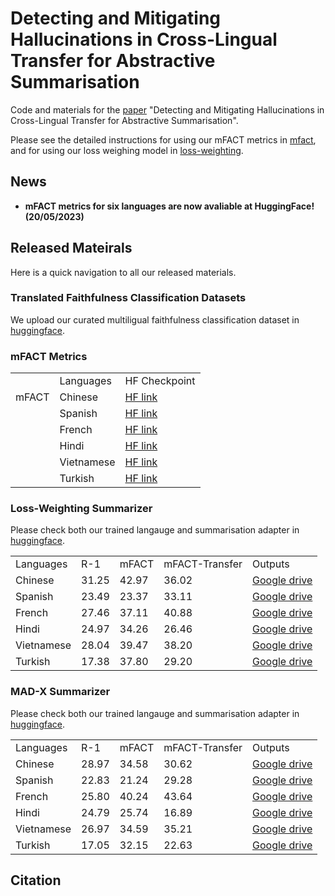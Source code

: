 # Detecting and Mitigating Hallucinations in Cross-Lingual Transfer for Abstractive Summarisation

Code and materials for the [paper]() "Detecting and Mitigating Hallucinations in Cross-Lingual Transfer for Abstractive Summarisation". 

Please see the detailed instructions for using our mFACT metrics in [mfact](mfact/), and for using our loss weighing model in [loss-weighting](loss-weighting).

## News

* **mFACT metrics for six languages are now avaliable at HuggingFace! (20/05/2023)**

## Released Mateirals

Here is a quick navigation to all our released materials.

### Translated Faithfulness Classification Datasets

We upload our curated multiligual faithfulness classification dataset in [huggingface](https://huggingface.co/datasets/yfqiu-nlp/mfact-classification).

### mFACT Metrics
<table>
   <tr>
      <td></td>
      <td>Languages</td>
      <td>HF Checkpoint</td>
   </tr>
   <tr>
      <td>mFACT</td>
      <td>Chinese</td>
      <td>
        <a href="https://huggingface.co/yfqiu-nlp/mFACT-zh_CN">
            HF link
        </a>
      </td>
   </tr>
   <tr>
      <td></td>
      <td>Spanish</td>
      <td>
        <a href="https://huggingface.co/yfqiu-nlp/mFACT-es_XX">
            HF link
        </a>
      </td>
   </tr>
   <tr>
      <td></td>
      <td>French</td>
      <td>
        <a href="https://huggingface.co/yfqiu-nlp/mFACT-fr_XX">
            HF link
        </a>
      </td>
   </tr>
   <tr>
      <td></td>
      <td>Hindi</td>
      <td>
        <a href="https://huggingface.co/yfqiu-nlp/mFACT-hi_IN">
            HF link
        </a>
      </td>
   </tr>
   <tr>
      <td></td>
      <td>Vietnamese</td>
      <td>
        <a href="https://huggingface.co/yfqiu-nlp/mFACT-vi_VN">
            HF link
        </a>
      </td>
   </tr>
   <tr>
      <td></td>
      <td>Turkish</td>
      <td>
        <a href="https://huggingface.co/yfqiu-nlp/mFACT-tr_TR">
            HF link
        </a>
      </td>
   </tr>
</table>

### Loss-Weighting Summarizer
Please check both our trained langauge and summarisation adapter in  [huggingface](https://huggingface.co/yfqiu-nlp/mfact-weighted-loss).

<table>
   <tr>
      <td>Languages</td>
      <td>R-1</td>
      <td>mFACT</td>
      <td>mFACT-Transfer</td>
      <td>Outputs</td>
   </tr>
   <tr>
      <td>Chinese</td>
      <td>31.25</td>
      <td>42.97</td>
      <td>36.02</td>
      <td>
        <a href="https://drive.google.com/file/d/1oIHJMn7zwxKWrayNxiU42aduQw5QQ4hT/view?usp=share_link">
            Google drive
        </a>
      </td>
   </tr>
   <tr>
      <td>Spanish</td>
      <td>23.49</td>
      <td>23.37</td>
      <td>33.11</td>
      <td>
        <a href="https://drive.google.com/file/d/1esq1joNOu71binoFgHL7JuOrvy4JhKV0/view?usp=share_link">
            Google drive
        </a>
      </td>
   </tr>
   <tr>
      <td>French</td>
      <td>27.46</td>
      <td>37.11</td>
      <td>40.88</td>
      <td>
        <a href="https://drive.google.com/file/d/1khWkb5gKD4tdjmet9IEjEhmRM8Ik-lAF/view?usp=share_link">
            Google drive
        </a>
      </td>
   </tr>
   <tr>
      <td>Hindi</td>
      <td>24.97</td>
      <td>34.26</td>
      <td>26.46</td>
      <td>
        <a href="https://drive.google.com/file/d/1esMLR9bJKhRpcHJgZfadNz98tsWU-0F7/view?usp=share_link">
            Google drive
        </a>
      </td>
   </tr>
   <tr>
      <td>Vietnamese</td>
      <td>28.04</td>
      <td>39.47</td>
      <td>38.20</td>
      <td>
        <a href="https://drive.google.com/file/d/1sjNv70DVZJKeq_MfJecIynRPA9ucvayZ/view?usp=share_link">
            Google drive
        </a>
      </td>
   </tr>
   <tr>
      <td>Turkish</td>
      <td>17.38</td>
      <td>37.80</td>
      <td>29.20</td>
      <td>
        <a href="https://drive.google.com/file/d/1U2X5wqBoHQTipdtj-VDqMRgv9PAvOk28/view?usp=share_link">
            Google drive
        </a>
      </td>
   </tr>
</table>

### MAD-X Summarizer

Please check both our trained langauge and summarisation adapter in  [huggingface](https://huggingface.co/yfqiu-nlp/mfact-mad-x).

<table>
   <tr>
      <td>Languages</td>
      <td>R-1</td>
      <td>mFACT</td>
      <td>mFACT-Transfer</td>
      <td>Outputs</td>
   </tr>
   <tr>
      <td>Chinese</td>
      <td>28.97</td>
      <td>34.58</td>
      <td>30.62</td>
      <td>
        <a href="https://drive.google.com/file/d/1goEapvFahhovxtYKpDWa_5XdIPjukqwk/view?usp=share_link">
            Google drive
        </a>
      </td>
   </tr>
   <tr>
      <td>Spanish</td>
      <td>22.83</td>
      <td>21.24</td>
      <td>29.28</td>
      <td>
        <a href="https://drive.google.com/file/d/17U1YHp_QOXLWstV_EGe10lpatQoHTipp/view?usp=share_link">
            Google drive
        </a>
      </td>
   </tr>
   <tr>
      <td>French</td>
      <td>25.80</td>
      <td>40.24</td>
      <td>43.64</td>
      <td>
        <a href="https://drive.google.com/file/d/1OIOgQhU-8ajlvG-Cs0tmCoQJo-NSaTwG/view?usp=share_link">
            Google drive
        </a>
      </td>
   </tr>
   <tr>
      <td>Hindi</td>
      <td>24.79</td>
      <td>25.74</td>
      <td>16.89</td>
      <td>
        <a href="https://drive.google.com/file/d/1XXgWsamD5DwKinqFnfF_WOldzVUd2N_R/view?usp=share_link">
            Google drive
        </a>
      </td>
   </tr>
   <tr>
      <td>Vietnamese</td>
      <td>26.97</td>
      <td>34.59</td>
      <td>35.21</td>
      <td>
        <a href="https://drive.google.com/file/d/1cZJLIJrT40domeCK_PoCDmU1CM3qzByu/view?usp=share_link">
            Google drive
        </a>
      </td>
   </tr>
   <tr>
      <td>Turkish</td>
      <td>17.05</td>
      <td>32.15</td>
      <td>22.63</td>
      <td>
        <a href="https://drive.google.com/file/d/1mEya871CsO5PzQQ2MLzW-dOiJQopMQ5j/view?usp=share_link">
            Google drive
        </a>
      </td>
   </tr>
</table>

## Citation
